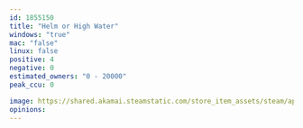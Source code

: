 ```yaml
---
id: 1855150
title: "Helm or High Water"
windows: "true"
mac: "false"
linux: false
positive: 4
negative: 0
estimated_owners: "0 - 20000"
peak_ccu: 0

image: https://shared.akamai.steamstatic.com/store_item_assets/steam/apps/1855150/header.jpg?t=1719461687
opinions:
---
```


